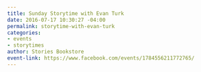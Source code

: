 ```yaml
---
title: Sunday Storytime with Evan Turk
date: 2016-07-17 10:30:27 -04:00
permalink: storytime-with-evan-turk
categories:
- events
- storytimes
author: Stories Bookstore
event-link: https://www.facebook.com/events/1784556211772765/
---
```


